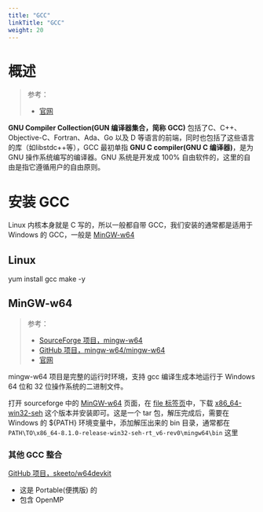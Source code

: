 ```yaml
---
title: "GCC"
linkTitle: "GCC"
weight: 20
---
```


# 概述

> 参考：
> 
> - [官网](https://gcc.gnu.org/)

**GNU Compiler Collection(GUN 编译器集合，简称 GCC)** 包括了C、C++、Objective-C、Fortran、Ada、Go 以及 D 等语言的前端，同时也包括了这些语言的库（如libstdc++等），GCC 最初单指 **GNU C compiler(GNU C 编译器)**，是为 GNU 操作系统编写的编译器。GNU 系统是开发成 100% 自由软件的，这里的自由是指它遵循用户的自由原则。

# 安装 GCC

Linux 内核本身就是 C 写的，所以一般都自带 GCC，我们安装的通常都是适用于 Windows 的 GCC，一般是 [MinGW-w64](#MinGW-w64)

## Linux

yum install gcc make -y

## MinGW-w64

> 参考：
> 
> - [SourceForge 项目，mingw-w64](https://sourceforge.net/projects/mingw-w64/)
> - [GitHub 项目，mingw-w64/mingw-w64](https://github.com/mingw-w64/mingw-w64)
> - [官网](https://www.mingw-w64.org/)

mingw-w64 项目是完整的运行时环境，支持 gcc 编译生成本地运行于 Windows 64 位和 32 位操作系统的二进制文件。

打开 sourceforge 中的 [MinGW-w64](https://sourceforge.net/projects/mingw-w64/) 页面，在 [file 标签页](https://sourceforge.net/projects/mingw-w64/files/)中，下载 [x86_64-win32-seh](https://sourceforge.net/projects/mingw-w64/files/Toolchains%20targetting%20Win64/Personal%20Builds/mingw-builds/8.1.0/threads-win32/seh/x86_64-8.1.0-release-win32-seh-rt_v6-rev0.7z) 这个版本并安装即可。这是一个 tar 包，解压完成后，需要在 Windows 的 ${PATH} 环境变量中，添加解压出来的 bin 目录，通常都在 `PATH\TO\x86_64-8.1.0-release-win32-seh-rt_v6-rev0\mingw64\bin` 这里

### 其他 GCC 整合

[GitHub 项目，skeeto/w64devkit](https://github.com/skeeto/w64devkit)

- 这是 Portable(便携版) 的
- 包含 OpenMP
